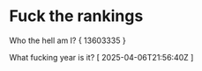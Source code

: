 # Fuck the rankings

Who the hell am I?
{ 13603335 }

What fucking year is it?
[ 2025-04-06T21:56:40Z ]
